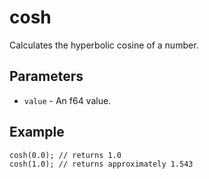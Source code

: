 # cosh
Calculates the hyperbolic cosine of a number.

## Parameters
 - `value` - An f64 value.

## Example
```rhai
cosh(0.0); // returns 1.0
cosh(1.0); // returns approximately 1.543
```